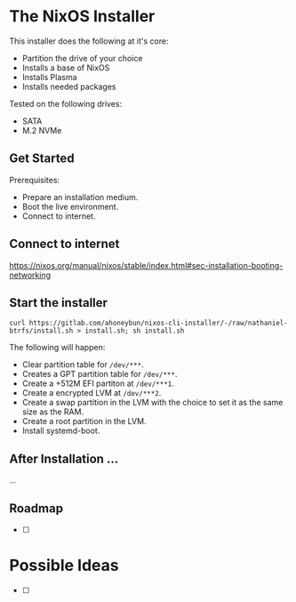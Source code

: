# The NixOS Installer

This installer does the following at it's core:

- Partition the drive of your choice
- Installs a base of NixOS
- Installs Plasma
- Installs needed packages

Tested on the following drives:
- SATA 
- M.2 NVMe

## Get Started

Prerequisites:

- Prepare an installation medium.
- Boot the live environment.
- Connect to internet.

## Connect to internet

https://nixos.org/manual/nixos/stable/index.html#sec-installation-booting-networking

## Start the installer

```
curl https://gitlab.com/ahoneybun/nixos-cli-installer/-/raw/nathaniel-btrfs/install.sh > install.sh; sh install.sh
```

The following will happen:

- Clear partition table for `/dev/***`.
- Creates a GPT partition table for `/dev/***`.
- Create a +512M EFI partiton at `/dev/***1`.
- Create a encrypted LVM at `/dev/***2`.
- Create a swap partition in the LVM with the choice to set it as the same size as the RAM.
- Create a root partition in the LVM.
- Install systemd-boot.

## After Installation ...

...

## Roadmap

- [ ]

# Possible Ideas

- [ ] 
